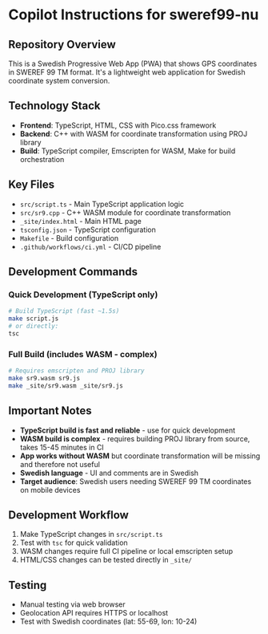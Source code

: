 # Copilot Instructions for sweref99-nu

## Repository Overview
This is a Swedish Progressive Web App (PWA) that shows GPS coordinates in SWEREF 99 TM format. It's a lightweight web application for Swedish coordinate system conversion.

## Technology Stack
- **Frontend**: TypeScript, HTML, CSS with Pico.css framework
- **Backend**: C++ with WASM for coordinate transformation using PROJ library
- **Build**: TypeScript compiler, Emscripten for WASM, Make for build orchestration

## Key Files
- `src/script.ts` - Main TypeScript application logic
- `src/sr9.cpp` - C++ WASM module for coordinate transformation
- `_site/index.html` - Main HTML page
- `tsconfig.json` - TypeScript configuration
- `Makefile` - Build configuration
- `.github/workflows/ci.yml` - CI/CD pipeline

## Development Commands

### Quick Development (TypeScript only)
```bash
# Build TypeScript (fast ~1.5s)
make script.js
# or directly:
tsc
```

### Full Build (includes WASM - complex)
```bash
# Requires emscripten and PROJ library
make sr9.wasm sr9.js
make _site/sr9.wasm _site/sr9.js
```

## Important Notes
- **TypeScript build is fast and reliable** - use for quick development
- **WASM build is complex** - requires building PROJ library from source, takes 15-45 minutes in CI
- **App works without WASM** but coordinate transformation will be missing and therefore not useful
- **Swedish language** - UI and comments are in Swedish
- **Target audience**: Swedish users needing SWEREF 99 TM coordinates on mobile devices

## Development Workflow
1. Make TypeScript changes in `src/script.ts`
2. Test with `tsc` for quick validation
3. WASM changes require full CI pipeline or local emscripten setup
4. HTML/CSS changes can be tested directly in `_site/`

## Testing
- Manual testing via web browser
- Geolocation API requires HTTPS or localhost
- Test with Swedish coordinates (lat: 55-69, lon: 10-24)
